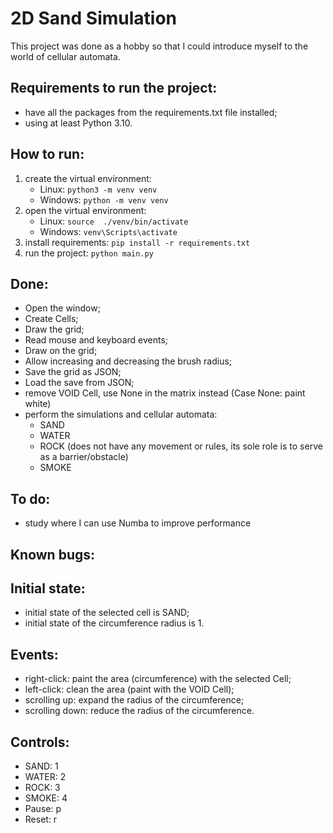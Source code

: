 # 2D Sand Simulation 

This project was done as a hobby so that I could introduce myself to the world of cellular automata.

## Requirements to run the project:
- have all the packages from the requirements.txt file installed;
- using at least Python 3.10.

## How to run:
1. create the virtual environment:
    - Linux: ```python3 -m venv venv```
    - Windows: ```python -m venv venv```
2. open the virtual environment:
    - Linux: ```source  ./venv/bin/activate```
    - Windows: ```venv\Scripts\activate```
3. install requirements: ```pip install -r requirements.txt```
4. run the project: ```python main.py```

## Done:
- Open the window;
- Create Cells;
- Draw the grid;
- Read mouse and keyboard events;
- Draw on the grid;
- Allow increasing and decreasing the brush radius;
- Save the grid as JSON;
- Load the save from JSON;
- remove VOID Cell, use None in the matrix instead (Case None: paint white)
- perform the simulations and cellular automata:
    - SAND
    - WATER
    - ROCK (does not have any movement or rules, its sole role is to serve as a barrier/obstacle)
    - SMOKE

## To do:
- study where I can use Numba to improve performance

## Known bugs:

## Initial state:
- initial state of the selected cell is SAND;
- initial state of the circumference radius is 1.

## Events:
- right-click: paint the area (circumference) with the selected Cell;
- left-click: clean the area (paint with the VOID Cell);
- scrolling up: expand the radius of the circumference;
- scrolling down: reduce the radius of the circumference.

## Controls:
- SAND: 1
- WATER: 2
- ROCK: 3
- SMOKE: 4
- Pause: p
- Reset: r
